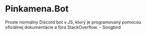 # Pinkamena.Bot

Proste normálny Discord bot v JS, ktorý je programovaný pomocou oficiálnej dokumentácie a fóra StackOverflow. - Songbird
